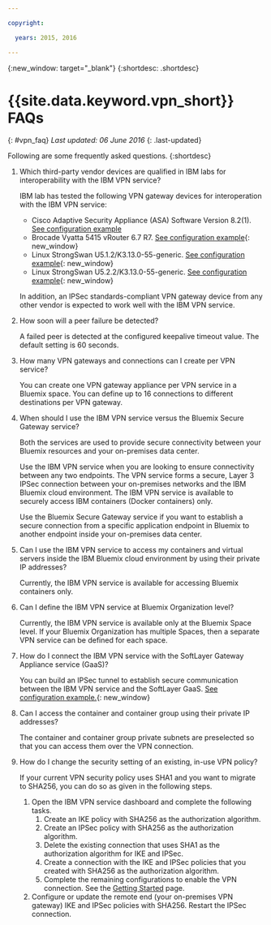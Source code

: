 ```yaml
---

copyright:

  years: 2015, 2016

---
```


{:new_window: target="_blank"}
{:shortdesc: .shortdesc}

# {{site.data.keyword.vpn_short}} FAQs
{: #vpn_faq}
*Last updated: 06 June 2016*
{: .last-updated}

Following are some frequently asked questions.
{:shortdesc}

1. Which third-party vendor devices are qualified in IBM labs for interoperability with the IBM VPN service?

	IBM lab has tested the following VPN gateway devices for interoperation with the IBM VPN service:

	* Cisco Adaptive Security Appliance (ASA) Software Version 8.2(1). [See configuration example](vpn_onpremises.html#cisco) 
	* Brocade Vyatta 5415 vRouter 6.7 R7. [See configuration example](vpn_onpremises.html#vyatta){: new_window}
	* Linux StrongSwan U5.1.2/K3.13.0-55-generic. [See configuration example](vpn_onpremises.html#strongswan){: new_window}
	* Linux StrongSwan U5.2.2/K3.13.0-55-generic. [See configuration example](vpn_onpremises.html#strongswan){: new_window}

	In addition, an IPSec standards-compliant VPN gateway device from any other vendor is expected to work well with the IBM VPN service.

2. How soon will a peer failure be detected?
 
	A failed peer is detected at the configured keepalive timeout value. The default setting is 60 seconds.

3. How many VPN gateways and connections can I create per VPN service?
 
	You can create one VPN gateway appliance per VPN service in a Bluemix space. You can define up to 16 connections to different destinations per VPN gateway. 

4. When should I use the IBM VPN service versus the Bluemix Secure Gateway service?

	Both the services are used to provide secure connectivity between your Bluemix resources and your on-premises data center. 

	Use the IBM VPN service when you are looking to ensure connectivity between any two endpoints. The VPN service forms a secure, Layer 3 IPSec connection between your on-premises networks and the IBM Bluemix cloud environment. The IBM VPN service is available to securely access IBM containers (Docker containers) only. 

	Use the Bluemix Secure Gateway service if you want to establish a secure connection from a specific application endpoint in Bluemix to another endpoint inside your on-premises data center. 

5. Can I use the IBM VPN service to access my containers and virtual servers inside the IBM Bluemix cloud environment by using their private IP addresses?
 
	Currently, the IBM VPN service is available for accessing Bluemix containers only.

6. Can I define the IBM VPN service at Bluemix Organization level?

	Currently, the IBM VPN service is available only at the Bluemix Space level. If your Bluemix Organization has multiple Spaces, then a separate VPN service can be defined for each space.

7. How do I connect the IBM VPN service with the SoftLayer Gateway Appliance service (GaaS)?

	You can build an IPSec tunnel to establish secure communication between the IBM VPN service and the SoftLayer GaaS. [See configuration example.](vpn_onpremises.html#gaas){: new_window}

8. Can I access the container and container group using their private IP addresses?

	The container and container group private subnets are preselected so that you can access them over the VPN connection.  

9. How do I change the security setting of an existing, in-use VPN policy?

	If your current VPN security policy uses SHA1 and you want to migrate to SHA256, you can do so as given in the following steps.  
	1. Open the IBM VPN service dashboard and complete the following tasks.
		1. Create an IKE policy with SHA256 as the authorization algorithm.
		2. Create an IPSec policy with SHA256 as the authorization algorithm.
		3. Delete the existing connection that uses SHA1 as the authorization algorithm for IKE and IPSec.
		4. Create a connection with the IKE and IPSec policies that you created with SHA256 as the authorization algorithm.
		5. Complete the remaining configurations to enable the VPN connection. See the [Getting Started](https://console.stage1.ng.bluemix.net/docs/services/vpn/index.html) page.
	2. Configure or update the remote end (your on-premises VPN gateway) IKE and IPSec policies with SHA256. Restart the IPSec connection.
